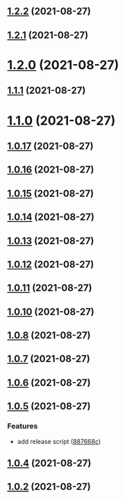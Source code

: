 ## [1.2.2](https://github.com/yubathom/release-based-workflow/compare/v1.2.1...v1.2.2) (2021-08-27)

## [1.2.1](https://github.com/yubathom/release-based-workflow/compare/v1.2.0...v1.2.1) (2021-08-27)

# [1.2.0](https://github.com/yubathom/release-based-workflow/compare/v1.1.1...v1.2.0) (2021-08-27)

## [1.1.1](https://github.com/yubathom/release-based-workflow/compare/v1.0.17...v1.1.1) (2021-08-27)

# [1.1.0](https://github.com/yubathom/release-based-workflow/compare/v1.0.17...v1.1.0) (2021-08-27)

## [1.0.17](https://github.com/yubathom/release-based-workflow/compare/v1.0.16...v1.0.17) (2021-08-27)

## [1.0.16](https://github.com/yubathom/release-based-workflow/compare/v1.0.11...v1.0.16) (2021-08-27)

## [1.0.15](https://github.com/yubathom/release-based-workflow/compare/v1.0.11...v1.0.15) (2021-08-27)

## [1.0.14](https://github.com/yubathom/release-based-workflow/compare/v1.0.11...v1.0.14) (2021-08-27)

## [1.0.13](https://github.com/yubathom/release-based-workflow/compare/v1.0.11...v1.0.13) (2021-08-27)

## [1.0.12](https://github.com/yubathom/release-based-workflow/compare/v1.0.11...v1.0.12) (2021-08-27)

## [1.0.11](https://github.com/yubathom/release-based-workflow/compare/v1.0.10...v1.0.11) (2021-08-27)

## [1.0.10](https://github.com/yubathom/release-based-workflow/compare/v1.0.7...v1.0.10) (2021-08-27)

## [1.0.8](https://github.com/yubathom/release-based-workflow/compare/v1.0.7...v1.0.8) (2021-08-27)

## [1.0.7](https://github.com/yubathom/release-based-workflow/compare/v1.0.6...v1.0.7) (2021-08-27)

## [1.0.6](https://github.com/yubathom/release-based-workflow/compare/v1.0.5...v1.0.6) (2021-08-27)

## [1.0.5](https://github.com/yubathom/release-based-workflow/compare/v1.0.4...v1.0.5) (2021-08-27)

### Features

- add release script ([887668c](https://github.com/yubathom/release-based-workflow/commit/887668c1a631dd462939e6af31a38e704a3951d8))

## [1.0.4](https://github.com/yubathom/release-based-workflow/compare/v1.0.2...v1.0.4) (2021-08-27)

## [1.0.2](https://github.com/yubathom/release-based-workflow/compare/v1.0.1...v1.0.2) (2021-08-27)
